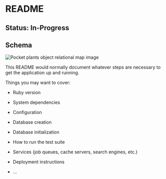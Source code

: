 # README

## Status: In-Progress

## Schema
![Pocket plants object relational map image](/../orm-schema/app/assets/images/orm_mvp.png?raw=true "Pocket plants object Relational Map Image")

This README would normally document whatever steps are necessary to get the
application up and running.

Things you may want to cover:

* Ruby version

* System dependencies

* Configuration

* Database creation

* Database initialization

* How to run the test suite

* Services (job queues, cache servers, search engines, etc.)

* Deployment instructions

* ...
